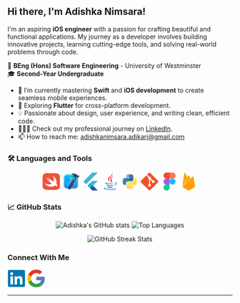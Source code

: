 
<!---
AdishDevs/AdishDevs is a ✨ special ✨ repository because its `README.md` (this file) appears on your GitHub profile.
You can click the Preview link to take a look at your changes.
--->



<!--![Header](https://your-image-url.com/header.png)-->

 ## Hi there, I'm Adishka Nimsara! 

I'm an aspiring **iOS engineer** with a passion for crafting beautiful and functional applications. My journey as a developer involves building innovative projects, learning cutting-edge tools, and solving real-world problems through code. 

🏫 **BEng (Hons) Software Engineering** - University of Westminster  
🎓 **Second-Year Undergraduate**

- 🌱 I’m currently mastering **Swift** and **iOS development** to create seamless mobile experiences.
- 🚀 Exploring **Flutter** for cross-platform development.
- 💡 Passionate about design, user experience, and writing clean, efficient code.
- 👨🏻‍💻 Check out my professional journey on [LinkedIn](https://www.linkedin.com/in/adishka-nimsara-768535239/).
- 📫 How to reach me: adishkanimsara.adikari@gmail.com



### 🛠️ Languages and Tools

<p align="center">
  <img src="https://raw.githubusercontent.com/devicons/devicon/master/icons/swift/swift-original.svg" alt="Swift" width="40" height="40"/>
  <img src="https://raw.githubusercontent.com/devicons/devicon/master/icons/xcode/xcode-original.svg" alt="Xcode" width="40" height="40"/>
  <img src="https://raw.githubusercontent.com/devicons/devicon/master/icons/flutter/flutter-original.svg" alt="Flutter" width="40" height="40"/>
  <img src="https://raw.githubusercontent.com/devicons/devicon/master/icons/java/java-original.svg" alt="Java" width="40" height="40"/>
  <img src="https://raw.githubusercontent.com/devicons/devicon/master/icons/python/python-original.svg" alt="Python" width="40" height="40"/>
  <img src="https://raw.githubusercontent.com/devicons/devicon/master/icons/git/git-original.svg" alt="Git" width="40" height="40"/>
  <img src="https://raw.githubusercontent.com/devicons/devicon/master/icons/figma/figma-original.svg" alt="Figma" width="40" height="40"/>
  <img src="https://raw.githubusercontent.com/devicons/devicon/master/icons/firebase/firebase-plain.svg" alt="Firebase" width="40" height="40"/>
  
</p>



### 📈 GitHub Stats

<p align="center">
  <img src="https://github-readme-stats.vercel.app/api?username=AdishDevs&show_icons=true&theme=radical" alt="Adishka's GitHub stats"/>
  <img src="https://github-readme-stats.vercel.app/api/top-langs/?username=AdishDevs&layout=compact&theme=radical" alt="Top Languages"/>
</p>

<p align="center">
  <img src="https://github-readme-streak-stats.herokuapp.com/?user=AdishDevs&theme=radical" alt="GitHub Streak Stats"/>
</p>


### Connect With Me

<p>
  <a href="https://www.linkedin.com/in/adishka-nimsara-768535239/"><img src="https://raw.githubusercontent.com/devicons/devicon/master/icons/linkedin/linkedin-original.svg" alt="LinkedIn" width="40" height="40"/></a>
  <a href="mailto:adishkanimsara.adikari@gmail.com"><img src="https://raw.githubusercontent.com/devicons/devicon/master/icons/google/google-original.svg" alt="Gmail" width="40" height="40"/></a>
</p>



---



